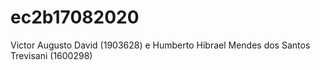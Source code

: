 # ec2b17082020
Victor Augusto David (1903628) e Humberto Hibrael Mendes dos Santos Trevisani (1600298)
